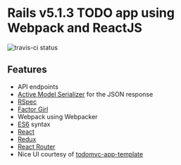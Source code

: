 # Rails v5.1.3 TODO app using Webpack and ReactJS 

![travis-ci status](https://api.travis-ci.org/mickeyren/rails5-webpack-react-todo.svg?branch=master)

## Features
- API endpoints
- [Active Model Serializer](https://github.com/rails-api/active_model_serializers) for the JSON response
- [RSpec](http://rspec.info/)
- [Factor Girl](https://github.com/thoughtbot/factory_girl)
- Webpack using Webpacker
- [ES6](https://codeutopia.net/blog/2015/01/06/es6-what-are-the-benefits-of-the-new-features-in-practice/) syntax
- [React](https://facebook.github.io/react/)
- [Redux](http://redux.js.org/)
- [React Router](https://reacttraining.com/react-router/)
- Nice UI courtesy of [todomvc-app-template](https://github.com/tastejs/todomvc-app-template)
